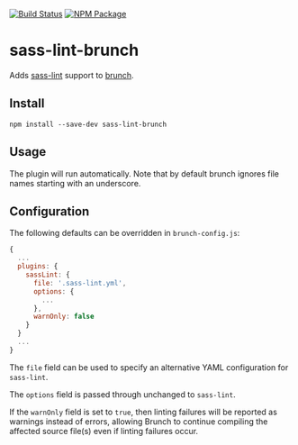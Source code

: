 [![Build Status](https://travis-ci.org/karlspalding/sass-lint-brunch.svg?branch=master)](https://travis-ci.org/karlspalding/sass-lint-brunch)
[![NPM Package](https://img.shields.io/npm/v/sass-lint-brunch.svg)](https://www.npmjs.org/package/sass-lint-brunch)

sass-lint-brunch
===================

Adds [sass-lint](https://github.com/sasstools/sass-lint) support to [brunch](http://brunch.io).

## Install
	npm install --save-dev sass-lint-brunch

## Usage

The plugin will run automatically. Note that by default brunch
ignores file names starting with an underscore.

## Configuration

The following defaults can be overridden in `brunch-config.js`:


```javascript
{
  ...
  plugins: {
    sassLint: {
      file: '.sass-lint.yml',
      options: {
        ...
      },
      warnOnly: false
    }
  }
  ... 
}
```

The `file` field can be used to specify an alternative YAML configuration for
`sass-lint`.

The `options` field is passed through unchanged to `sass-lint`.

If the `warnOnly` field is set to `true`, then linting failures will be
reported as warnings instead of errors, allowing Brunch to continue
compiling the affected source file(s) even if linting failures occur.
